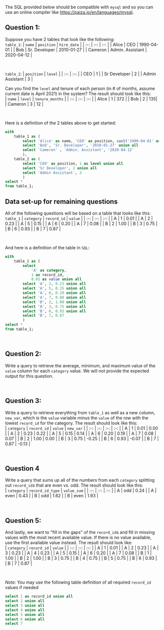 The SQL provided below should be compatible with `mysql` and so you can use an online compiler like https://paiza.io/en/languages/mysql.

## Question 1:
Suppose you have 2 tables that look like the following:  
`table_1`:
| `name` | `position` | `hire_date` |
| :-: | :-: | :-: |
| Alice | CEO | 1990-04-01 |
| Bob | Sr. Developer | 2010-01-27 |
| Cameron | Admin. Assistant | 2020-04-12 |  

<br/>  

`table_2`:
| `position` | `level` |
| :-: | :-: |
| CEO | 1 |
| Sr Developer | 2 |
| Admin Assistant | 3 |  


Can you find the `level` and tenure of each person (in # of months, assume current date is April 2021) in the system? The result should look like this:  
| `name` | `level` | `tenure_months` |
| :-: | :-: | :-: |
| Alice | 1 | 372 |
| Bob | 2 | 135|
| Cameron | 3 | 12 |  

<br/>  

Here is a definition of the 2 tables above to get started:  
```sql
with
    table_1 as (
        select 'Alice' as name, 'CEO' as position, cast('1990-04-01' as date) as hire_date union all
        select 'Bob', 'Sr. Developer', '2010-01-27' union all
        select 'Cameron' , 'Admin. Assistant', '2020-04-12'
        ),
    table_2 as (
        select 'CEO' as position, 1 as level union all
        select 'Sr Developer', 2 union all
        select 'Admin Assistant', 3
        )
select *
from table_1;
```

## Data set-up for remaining questions
All of the following questions will be based on a table that looks like this:
`table_1`
| `category` | `record_id` | `value` |
| :-: | :-: | :-: |
| A | 1 | 0.01 | 
| A | 2 | 0.23 | 
| A | 5 | 0.15 | 
| A | 6 | 0.20 | 
| A | 7 | 0.08 | 
| B | 2 | 1.00 | 
| B | 3 | 0.75 | 
| B | 6 | 0.93 | 
| B | 7 | 0.87 |   

<br/> 

And here is a definition of the table in `SQL`:  
```sql
with 
	table_1 as (
		select 
		    'A' as category, 
		    1 as record_id,
		    0.01 as value union all
		select 'A', 2, 0.23 union all
		select 'A', 5, 0.15 union all
		select 'A', 6, 0.20 union all
		select 'A', 7, 0.08 union all
		select 'B', 2, 1.00 union all
		select 'B', 3, 0.75 union all
		select 'B', 6, 0.93 union all
		select 'B', 7, 0.87
		)
select * 
from table_1;
```  


<br/>

## Question 2:
Write a query to retrieve the average, minimum, and maximum value of the `value` column for each `category` value. We will not provide the expected output for this question. 

<br/>

## Question 3:
Write a query to retrieve everything from `table_1` as well as a new column, `new_var`, which is the `value` variable minus the `value` of the row with the lowest `record_id` for the category. The result should look like this:  
| `category` | `record_id` | `value` | `new_var` |
| :-: | :-: | :-: | :-: |
| A | 1 | 0.01 | 0.00 |
| A | 2 | 0.23 | 0.22 | 
| A | 5 | 0.15 | 0.14 | 
| A | 6 | 0.20 | 0.19 | 
| A | 7 | 0.08 | 0.07 | 
| B | 2 | 1.00 | 0.00 | 
| B | 3 | 0.75 | -0.25 | 
| B | 6 | 0.93 | -0.07 | 
| B | 7 | 0.87 | -0.13 |  


<br/>

## Question 4
Write a query that sums up all of the numbers from each `category` splitting out `record_id`s that are even vs. odd. The result should look like this:  
| `category` | `record_id_type` | `value_sum` | 
| :-: | :-: | :-: |
| A | odd | 0.24 |
| A | even | 0.43 |
| B | odd | 1.62 |
| B | even | 1.93 |


<br/>

## Question 5:  

And lastly, we want to "fill in the gaps" of the `record_id`s and fill in missing values with the most recent available value. If there is no value available, use the first available value instead. The result should look like:  
| `category` | `record_id` | `value` |
| :-: | :-: | :-: |
| A | 1 | 0.01 | 
| A | 2 | 0.23 | 
| A | 3 | 0.23 | 
| A | 4 | 0.23 | 
| A | 5 | 0.15 | 
| A | 6 | 0.20 | 
| A | 7 | 0.08 | 
| B | 1 | 1.00 | 
| B | 2 | 1.00 | 
| B | 3 | 0.75 | 
| B | 4 | 0.75 | 
| B | 5 | 0.75 | 
| B | 6 | 0.93 | 
| B | 7 | 0.87 | 

<br/>

*Note:* You may use the following table definition of all required `record_id` values if needed
```sql
select 1 as record_id union all
select 2 union all
select 3 union all
select 4 union all
select 5 union all
select 6 union all
select 7
```
